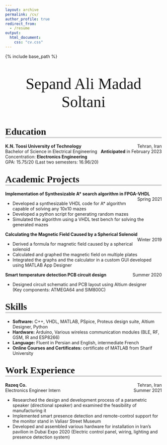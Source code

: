 ```yaml
---
layout: archive
permalink: /cv/
author_profile: true
redirect_from:
  - /resume
output:
  html_document:
    css: "cv.css"
---
```


<html>

<head>
    <title>Title of the document</title>
    <style>
        .headline {
            font-family: Calibri, "Helvetica", san-serif;
            line-height: 1.5em;
            color: black;
            font-size: 20px;
        }
        h2:after {
            content: ' ';
            display: block;
            border: 2px solid #d0d0d0;
            border-radius: 4px;
            -webkit-border-radius: 4px;
            -moz-border-radius: 4px;
            box-shadow: inset 0 1px 1px rgba(0, 0, 0, .05);
            -webkit-box-shadow: inset 0 1px 1px rgba(0, 0, 0, .05);
            -moz-box-shadow: inset 0 1px 1px rgba(0, 0, 0, .05);
        }
    </style>
    <body>
        {% include base_path %}
        <p style="text-align:center;font-size:30px;font-family:Times New Roman;font-size:50px">
            Sepand Ali Madad Soltani
        </p>
        <p style="text-align:left;">
            <h2>
                <span style="font-family:Times New Roman;font-size:30px">
       Education
    </span></h2>
            <b>K.N. Toosi University of Technology </b>
            <span style="float:right;">Tehran, Iran
          </span>
            <br>Bachelor of Science in Electrical Engineering
            <span style="float:right;">
                  <b>Anticipated</b> in February 2023
              </span>
            <br> Concentration: <b>Electronics Engineering</b>
            <br> GPA: 15.75/20 (Last two semesters: 16.96/20)
        </p>
        <p style="text-align:left;">
            <h2>
                <span style="font-family:Times New Roman;font-size:30px">
      Academic Projects
      </span></h2>
            <b>
Implementation of Synthesizable A* search algorithm in FPGA-VHDL </b>
            <span style="float:right;">Spring 2021
      </span>
            <ul>
                <li>Developed a synthesizable VHDL code for A* algorithm capable of solving any 10x10 mazes</li>
                <li>Developed a python script for generating random mazes</li>
                <li>Simulated the algorithm using a VHDL test bench for solving the generated mazes</li>
            </ul>
            <b>
Calculating the Magnetic Field Caused by a Spherical Solenoid </b>
            <span style="float:right;">Winter 2019
      </span>
            <ul>
                <li>Derived a formula for magnetic field caused by a spherical solenoid </li>
                <li>Calculated and graphed the magnetic field on multiple plates</li>
                <li>Integrated the graphs and the calculator in a custom GUI developed using MATLAB App Designer</li>
            </ul>
            <b>
Smart temperature detection PCB circuit design	
 </b>
            <span style="float:right;">Summer 2020
      </span>
            <ul>
                <li>Designed circuit schematic and PCB layout using Altium designer
                    <br>(Key components: ATMEGA64 and SIM800C) </li>
            </ul>
        </p>
        <p style="text-align:left;">
            <h2>
                <span style="font-family:Times New Roman;font-size:30px">
      Skills
      </span></h2>
            <ul>
                <li> <b> Software:</b> C++, VHDL, MATLAB, PSpice, Proteus design suite, Altium Designer, Python </li>
                <li> <b> Hardware:</b> Arduino, Various wireless communication modules (BLE, RF, GSM, IR and ESP8266) </li>
                <li> <b> Language:</b> Fluent in Persian and English, intermediate French </li>
                <li> <b> Online Courses and Certificates:</b> certificate of MATLAB from Sharif University </li>
            </ul>
        </p>
        <p style="text-align:left;">
            <h2>
                <span style="font-family:Times New Roman;font-size:30px">
       Work Experience
    </span></h2>
            <b>Razeq Co. </b>
            <span style="float:right;">Tehran, Iran
          </span>
            <br>Electronics Engineer Intern
            <span style="float:right;">
                 Summer 2021
              </span>
            <ul>
                <li> Researched the design and development process of a parametric speaker (directional speaker) and examined the feasibility of manufacturing it</li>
                <li>Implemented smart presence detection and remote-control support for the monitor stand in Valiasr Street Museum </li>
                <li> Developed and assembled various hardware for installation in Iran’s pavilion in Dubai Expo 2020 (Electric control panel, wiring, lighting and presence detection system)</li>
            </ul>
        </p>
    </body>
</head>

</html>